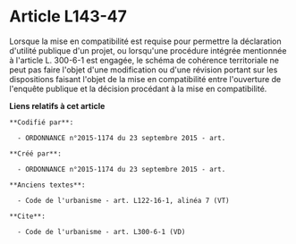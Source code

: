 # Article L143-47

Lorsque la mise en compatibilité est requise pour permettre la déclaration d'utilité publique d'un projet, ou lorsqu'une
procédure intégrée mentionnée à l'article L. 300-6-1 est engagée, le schéma de cohérence territoriale ne peut pas faire
l'objet d'une modification ou d'une révision portant sur les dispositions faisant l'objet de la mise en compatibilité entre
l'ouverture de l'enquête publique et la décision procédant à la mise en compatibilité.

**Liens relatifs à cet article**

	**Codifié par**:

	  - ORDONNANCE n°2015-1174 du 23 septembre 2015 - art.

	**Créé par**:

	  - ORDONNANCE n°2015-1174 du 23 septembre 2015 - art.

	**Anciens textes**:

	  - Code de l'urbanisme - art. L122-16-1, alinéa 7 (VT)

	**Cite**:

	  - Code de l'urbanisme - art. L300-6-1 (VD)
